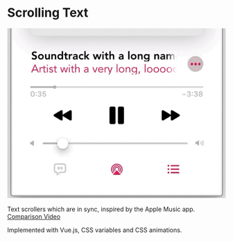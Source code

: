 # Scrolling Text

![preview](preview.gif)

Text scrollers which are in sync, inspired by the Apple Music app. [Comparison Video](comparison-native-web.mp4)

Implemented with Vue.js, CSS variables and CSS animations.
